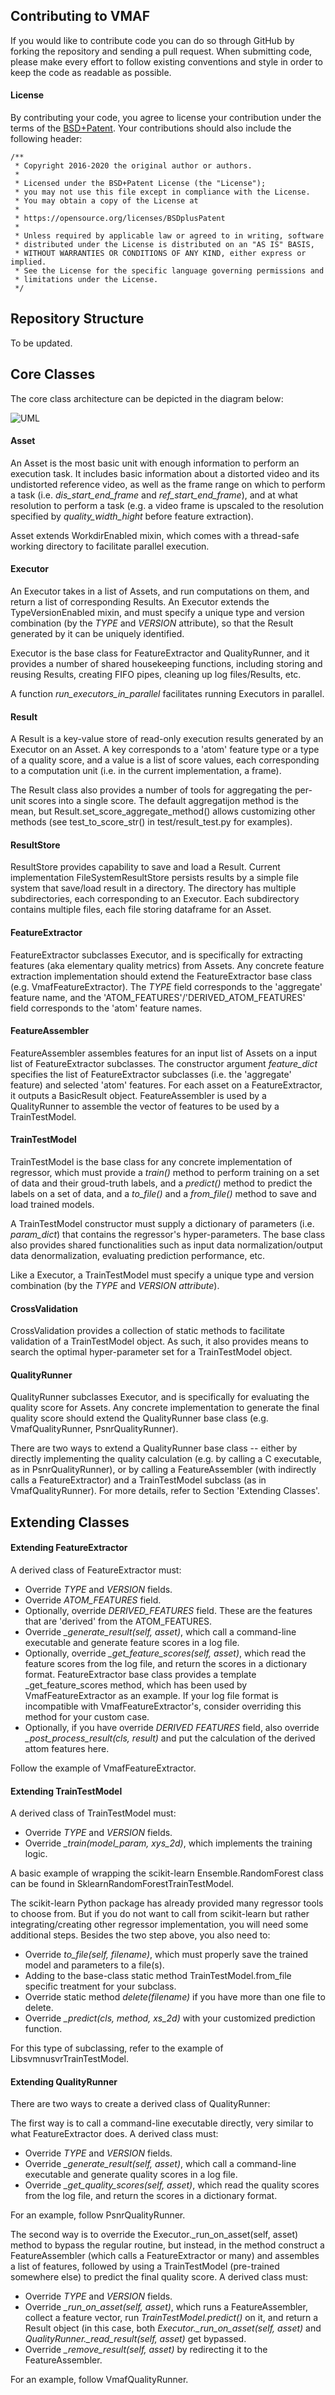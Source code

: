 ## Contributing to VMAF

If you would like to contribute code you can do so through GitHub by forking the repository and sending a pull request. When submitting code, please make every effort to follow existing conventions and style in order to keep the code as readable as possible.

#### License

By contributing your code, you agree to license your contribution under the terms of the [BSD+Patent](https://opensource.org/licenses/BSDplusPatent). Your contributions should also include the following header:

```
/**
 * Copyright 2016-2020 the original author or authors.
 * 
 * Licensed under the BSD+Patent License (the "License");
 * you may not use this file except in compliance with the License.
 * You may obtain a copy of the License at
 * 
 * https://opensource.org/licenses/BSDplusPatent
 * 
 * Unless required by applicable law or agreed to in writing, software
 * distributed under the License is distributed on an "AS IS" BASIS,
 * WITHOUT WARRANTIES OR CONDITIONS OF ANY KIND, either express or implied.
 * See the License for the specific language governing permissions and
 * limitations under the License.
 */
```

## Repository Structure

To be updated.


## Core Classes

The core class architecture can be depicted in the diagram below:

![UML](resource/images/uml.png)

#### Asset

An Asset is the most basic unit with enough information to perform an execution task. It includes basic information about a distorted video and its undistorted reference video, as well as the frame range on which to perform a task (i.e. *dis_start_end_frame* and *ref_start_end_frame*), and at what resolution to perform a task (e.g. a video frame is upscaled to the resolution specified by *quality_width_hight* before feature extraction).

Asset extends WorkdirEnabled mixin, which comes with a thread-safe working directory to facilitate parallel execution.

#### Executor

An Executor takes in a list of Assets, and run computations on them, and return a list of corresponding Results. An Executor extends the TypeVersionEnabled mixin, and must specify a unique type and version combination (by the *TYPE* and *VERSION* attribute), so that the Result generated by it can be uniquely identified.

Executor is the base class for FeatureExtractor and QualityRunner, and it provides a number of shared housekeeping functions, including storing and reusing Results, creating FIFO pipes, cleaning up log files/Results, etc.

A function *run_executors_in_parallel* facilitates running Executors in parallel.

#### Result

A Result is a key-value store of read-only execution results generated by an Executor on an Asset. A key corresponds to a 'atom' feature type or a type of a quality score, and a value is a list of score values, each corresponding to a computation unit (i.e. in the current implementation, a frame).

The Result class also provides a number of tools for aggregating the per-unit scores into a single score. The default aggregatijon method is the mean, but Result.set_score_aggregate_method() allows customizing other methods (see test_to_score_str() in test/result_test.py for examples).

#### ResultStore

ResultStore provides capability to save and load a Result. Current implementation FileSystemResultStore persists results by a simple file system that save/load result in a directory. The directory has multiple subdirectories, each corresponding to an Executor. Each subdirectory contains multiple files, each file storing dataframe for an Asset.

#### FeatureExtractor

FeatureExtractor subclasses Executor, and is specifically for extracting features (aka elementary quality metrics) from Assets. Any concrete feature extraction implementation should extend the FeatureExtractor base class (e.g. VmafFeatureExtractor). The *TYPE* field corresponds to the 'aggregate' feature name, and the 'ATOM_FEATURES'/'DERIVED_ATOM_FEATURES' field corresponds to the 'atom' feature names.

#### FeatureAssembler

FeatureAssembler assembles features for an input list of Assets on a input list of FeatureExtractor subclasses. The constructor argument *feature_dict* specifies the list of FeatureExtractor subclasses (i.e. the 'aggregate' feature) and selected 'atom' features. For each asset on a FeatureExtractor, it outputs a BasicResult object. FeatureAssembler is used by a QualityRunner to assemble the vector of features to be used by a TrainTestModel.

#### TrainTestModel

TrainTestModel is the base class for any concrete implementation of regressor, which must provide a *train()* method to perform training on a set of data and their groud-truth labels, and a *predict()* method to predict the labels on a set of data, and a *to_file()* and a *from_file()* method to save and load trained models. 

A TrainTestModel constructor must supply a dictionary of parameters (i.e. *param_dict*) that contains the regressor's hyper-parameters. The base class also provides shared functionalities such as input data normalization/output data denormalization, evaluating prediction performance, etc.

Like a Executor, a TrainTestModel must specify a unique type and version combination (by the *TYPE* and *VERSION attribute*).

#### CrossValidation

CrossValidation provides a collection of static methods to facilitate validation of a TrainTestModel object. As such, it also provides means to search the optimal hyper-parameter set for a TrainTestModel object.

#### QualityRunner

QualityRunner subclasses Executor, and is specifically for evaluating the quality score for Assets. Any concrete implementation to generate the final quality score should extend the QualityRunner base class (e.g. VmafQualityRunner, PsnrQualityRunner).

There are two ways to extend a QualityRunner base class -- either by directly implementing the quality calculation (e.g. by calling a C executable, as in PsnrQualityRunner), or by calling a FeatureAssembler (with indirectly calls a FeatureExtractor) and a TrainTestModel subclass (as in VmafQualityRunner). For more details, refer to Section 'Extending Classes'.

## Extending Classes

#### Extending FeatureExtractor

A derived class of FeatureExtractor must:

  - Override *TYPE* and *VERSION* fields.
  - Override *ATOM_FEATURES* field.
  - Optionally, override *DERIVED_FEATURES* field. These are the features that are 'derived' from the ATOM_FEATURES.
  - Override *_generate_result(self, asset)*, which call a command-line executable and generate feature scores in a log file.
  - Optionally, override *_get_feature_scores(self, asset)*, which read the feature scores from the log file, and return the scores in a dictionary format. FeatureExtractor base class provides a template _get_feature_scores method, which has been used by VmafFeatureExtractor as an example. If your log file format is incompatible with VmafFeatureExtractor's, consider overriding this method for your custom case.
  - Optionally, if you have override *DERIVED FEATURES* field, also override *_post_process_result(cls, result)* and put the calculation of the derived attom features here.

Follow the example of VmafFeatureExtractor.

#### Extending TrainTestModel

A derived class of TrainTestModel must:

  - Override *TYPE* and *VERSION* fields.
  - Override *_train(model_param, xys_2d)*, which implements the training logic.
  
A basic example of wrapping the scikit-learn Ensemble.RandomForest class can be found in SklearnRandomForestTrainTestModel.

The scikit-learn Python package has already provided many regressor tools to choose from. But if you do not want to call from scikit-learn but rather integrating/creating other regressor implementation, you will need some additional steps. Besides the two step above, you also need to:

  - Override *to_file(self, filename)*, which must properly save the trained model and parameters to a file(s).
  - Adding to the base-class static method TrainTestModel.from_file specific treatment for your subclass.
  - Override static method *delete(filename)* if you have more than one file to delete.
  - Override *_predict(cls, method, xs_2d)* with your customized prediction function.
  
For this type of subclassing, refer to the example of LibsvmnusvrTrainTestModel.

#### Extending QualityRunner

There are two ways to create a derived class of QualityRunner:

The first way is to call a command-line executable directly, very similar to what FeatureExtractor does. A derived class must:
    
  - Override *TYPE* and *VERSION* fields.
  - Override *_generate_result(self, asset)*, which call a command-line executable and generate quality scores in a log file.
  - Override *_get_quality_scores(self, asset)*, which read the quality scores from the log file, and return the scores in a dictionary format.
    
For an example, follow PsnrQualityRunner.

The second way is to override the Executor._run_on_asset(self, asset) method to bypass the regular routine, but instead, in the method construct a FeatureAssembler (which calls a FeatureExtractor or many) and assembles a list of features, followed by using a TrainTestModel (pre-trained somewhere else) to predict the final quality score. A derived class must:
    
  - Override *TYPE* and *VERSION* fields.    
  - Override *_run_on_asset(self, asset)*, which runs a FeatureAssembler, collect a feature vector, run *TrainTestModel.predict()* on it, and return a Result object (in this case, both *Executor._run_on_asset(self, asset)* and *QualityRunner._read_result(self, asset)* get bypassed.    
  - Override *_remove_result(self, asset)* by redirecting it to the FeatureAssembler.
  
For an example, follow VmafQualityRunner.
